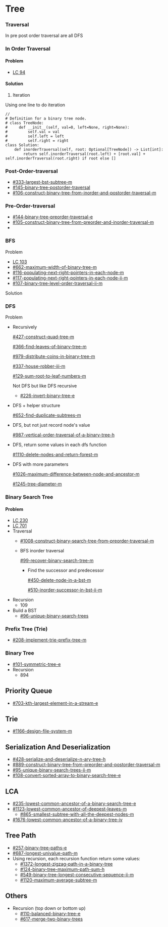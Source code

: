 # Tree

### Traversal

In pre post order traversal are all DFS

### In Order Traversal&#x20;

#### Problem

* [LC 94](by-number/50-100.md#94-binary-tree-inorder-traversal)

#### Solution

1. Iteration

Using one line to do iteration

```
//
# Definition for a binary tree node.
# class TreeNode:
#     def __init__(self, val=0, left=None, right=None):
#         self.val = val
#         self.left = left
#         self.right = right
class Solution:
    def inorderTraversal(self, root: Optional[TreeNode]) -> List[int]:
        return self.inorderTraversal(root.left) + [root.val] + self.inorderTraversal(root.right) if root else []
```



### Post-Order-traversal

* [#333-largest-bst-subtree-m](by-number/300-350.md#333-largest-bst-subtree-m "mention")
* [#145-binary-tree-postorder-traversal](by-number/100-150.md#145-binary-tree-postorder-traversal "mention")
* [#106-construct-binary-tree-from-inorder-and-postorder-traversal-m](by-number/100-150.md#106-construct-binary-tree-from-inorder-and-postorder-traversal-m "mention")

### Pre-Order-traversal

* [#144-binary-tree-preorder-traversal-e](by-number/100-150.md#144-binary-tree-preorder-traversal-e "mention")
* [#105-construct-binary-tree-from-preorder-and-inorder-traversal-m](by-number/100-150.md#105-construct-binary-tree-from-preorder-and-inorder-traversal-m "mention")
*

### BFS

Problem

* [LC 103 ](by-number/100-150.md#103-binary-tree-zigzag-level-order-traversal)
* [#662-maximum-width-of-binary-tree-m](by-number/650-700.md#662-maximum-width-of-binary-tree-m "mention")
* [#116-populating-next-right-pointers-in-each-node-m](by-number/100-150.md#116-populating-next-right-pointers-in-each-node-m "mention")
* [#117-populating-next-right-pointers-in-each-node-ii-m](by-number/100-150.md#117-populating-next-right-pointers-in-each-node-ii-m "mention")
* [#107-binary-tree-level-order-traversal-ii-m](by-number/100-150.md#107-binary-tree-level-order-traversal-ii-m "mention")

Solution

### DFS

Problem

*   Recursively

    [#427-construct-quad-tree-m](by-number/400-450.md#427-construct-quad-tree-m "mention")

    [#366-find-leaves-of-binary-tree-m](by-number/page-3.md#366-find-leaves-of-binary-tree-m "mention")

    [#979-distribute-coins-in-binary-tree-m](by-number/950-1000.md#979-distribute-coins-in-binary-tree-m "mention")

    [#337-house-robber-iii-m](by-number/300-350.md#337-house-robber-iii-m "mention")

    [#129-sum-root-to-leaf-numbers-m](by-number/100-150.md#129-sum-root-to-leaf-numbers-m "mention")

    Not DFS but like DFS recursive

    * [#226-invert-binary-tree-e](by-number/200-250.md#226-invert-binary-tree-e "mention")
*   DFS + helper structure

    [#652-find-duplicate-subtrees-m](by-number/650-700.md#652-find-duplicate-subtrees-m "mention")
*   DFS, but not just record node's value

    [#987-vertical-order-traversal-of-a-binary-tree-h](by-number/950-1000.md#987-vertical-order-traversal-of-a-binary-tree-h "mention")
*   DFS, return some values in each dfs function

    [#1110-delete-nodes-and-return-forest-m](by-number/1100-1150.md#1110-delete-nodes-and-return-forest-m "mention")
*   DFS with more parameters

    [#1026-maximum-difference-between-node-and-ancestor-m](by-number/1000-1050.md#1026-maximum-difference-between-node-and-ancestor-m "mention")

    [#1245-tree-diameter-m](by-number/1200-1250.md#1245-tree-diameter-m "mention")



### Binary Search Tree

#### Problem

* [LC 230 ](by-number/200-250.md#230-kth-smallest-element-in-a-bst)
* [LC 701](by-number/700-750.md#701-insert-into-a-binary-search-tree)
* Traversal&#x20;
  * [#1008-construct-binary-search-tree-from-preorder-traversal-m](by-number/1000-1050.md#1008-construct-binary-search-tree-from-preorder-traversal-m "mention")
  *   BFS inorder traversal

      [#99-recover-binary-search-tree-m](by-number/50-100.md#99-recover-binary-search-tree-m "mention")&#x20;

      *   Find the successor and predecessor

          [#450-delete-node-in-a-bst-m](by-number/400-450.md#450-delete-node-in-a-bst-m "mention")

          [#510-inorder-successor-in-bst-ii-m](by-number/500-550.md#510-inorder-successor-in-bst-ii-m "mention")
* Recursion
  * 109&#x20;
* Build a BST
  * [#96-unique-binary-search-trees](by-number/50-100.md#96-unique-binary-search-trees "mention")



### Prefix Tree (Trie)

* [#208-implement-trie-prefix-tree-m](by-number/200-250.md#208-implement-trie-prefix-tree-m "mention")



### Binary Tree

* [#101-symmetric-tree-e](by-number/100-150.md#101-symmetric-tree-e "mention")
* Recursion
  * 894&#x20;

## Priority Queue

* [#703-kth-largest-element-in-a-stream-e](by-number/700-750.md#703-kth-largest-element-in-a-stream-e "mention")

## Trie

* [#1166-design-file-system-m](by-number/1150-1200.md#1166-design-file-system-m "mention")

## Serialization And Deserialization

* [#428-serialize-and-deserialize-n-ary-tree-h](by-number/400-450.md#428-serialize-and-deserialize-n-ary-tree-h "mention")
* [#889-construct-binary-tree-from-preorder-and-postorder-traversal-m](by-number/850-900.md#889-construct-binary-tree-from-preorder-and-postorder-traversal-m "mention")
* [#95-unique-binary-search-trees-ii-m](by-number/50-100.md#95-unique-binary-search-trees-ii-m "mention")
* [#108-convert-sorted-array-to-binary-search-tree-e](by-number/100-150.md#108-convert-sorted-array-to-binary-search-tree-e "mention")

## LCA

* [#235-lowest-common-ancestor-of-a-binary-search-tree-e](by-number/200-250.md#235-lowest-common-ancestor-of-a-binary-search-tree-e "mention")
* [#1123-lowest-common-ancestor-of-deepest-leaves-m](by-number/1100-1150.md#1123-lowest-common-ancestor-of-deepest-leaves-m "mention")
  * [#865-smallest-subtree-with-all-the-deepest-nodes-m](by-number/850-900.md#865-smallest-subtree-with-all-the-deepest-nodes-m "mention")
* [#1676-lowest-common-ancestor-of-a-binary-tree-iv](by-number/1650-1700.md#1676-lowest-common-ancestor-of-a-binary-tree-iv "mention")

## Tree Path

* [#257-binary-tree-paths-e](by-number/250-300.md#257-binary-tree-paths-e "mention")
* [#687-longest-univalue-path-m](by-number/650-700.md#687-longest-univalue-path-m "mention")
* Using recursion, each recursion function return some values:
  * [#1372-longest-zigzag-path-in-a-binary-tree](by-number/1350-1400.md#1372-longest-zigzag-path-in-a-binary-tree "mention")
  * [#124-binary-tree-maximum-path-sum-h](by-number/100-150.md#124-binary-tree-maximum-path-sum-h "mention")
  * [#549-binary-tree-longest-consecutive-sequence-ii-m](by-number/500-550.md#549-binary-tree-longest-consecutive-sequence-ii-m "mention")
  * [#1120-maximum-average-subtree-m](by-number/1100-1150.md#1120-maximum-average-subtree-m "mention")

## Others

* Recursion (top down or bottom up)
  * [#110-balanced-binary-tree-e](by-number/100-150.md#110-balanced-binary-tree-e "mention")
  * [#617-merge-two-binary-trees](by-number/600-650.md#617-merge-two-binary-trees "mention")

